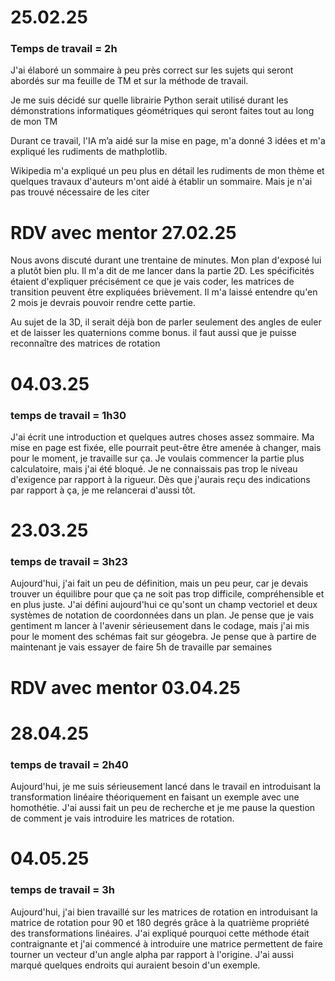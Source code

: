 # 25.02.25
### Temps de travail = 2h
J'ai élaboré un sommaire à peu près correct sur les sujets qui seront abordés sur ma feuille de TM et sur la méthode de travail. 

Je me suis décidé sur quelle librairie Python serait utilisé durant les démonstrations informatiques géométriques qui seront faites 
tout au long de mon TM

Durant ce travail, l'IA m’a aidé sur la mise en page, 
m'a donné 3 idées et m'a expliqué les rudiments de mathplotlib.

Wikipedia m'a expliqué un peu plus en détail les rudiments de mon thème et quelques travaux d'auteurs m'ont aidé à établir un sommaire. Mais je n'ai pas trouvé nécessaire de les citer
# RDV avec mentor 27.02.25
Nous avons discuté durant une trentaine de minutes. Mon plan d'exposé lui a plutôt bien plu.
Il m'a dit de me lancer dans la partie 2D. Les spécificités étaient d'expliquer précisément ce que je vais coder, les matrices de transition peuvent être expliquées brièvement.
Il m'a laissé entendre qu'en 2 mois je devrais pouvoir rendre cette partie. 

Au sujet de la 3D, il serait déjà bon de parler seulement des angles de euler et de laisser les quaternions comme bonus. il faut aussi que je puisse reconnaître des matrices de rotation
# 04.03.25
### temps de travail = 1h30
J'ai écrit une introduction et quelques autres choses assez sommaire. Ma mise en page est fixée, elle pourrait peut-être être amenée à changer,
 mais pour le moment, je travaille sur ça. Je voulais commencer la partie plus calculatoire,
  mais j'ai été bloqué. Je ne connaissais pas trop le niveau d'exigence par rapport à la rigueur. 
  Dès que j'aurais reçu des indications par rapport à ça, je me relancerai d'aussi tôt. 
  # 23.03.25
### temps de travail = 3h23
Aujourd'hui, j'ai fait un peu de définition, mais un peu peur, car je devais trouver un équilibre pour que ça ne soit pas trop difficile, compréhensible et en plus juste. J'ai défini aujourd'hui ce qu'sont un champ vectoriel et deux systèmes de notation de coordonnées dans un plan. Je pense que je vais gentiment m lancer à l'avenir sérieusement dans le codage, mais j'ai mis pour le moment des schémas fait sur géogebra. Je pense que à partire de maintenant je vais essayer de faire 5h de travaille par semaines 
# RDV avec mentor 03.04.25
 # 28.04.25
### temps de travail = 2h40

Aujourd'hui, je me suis sérieusement lancé dans le travail en introduisant la transformation linéaire théoriquement en faisant un exemple avec une homothétie. J'ai aussi fait un peu de recherche et je me pause la question de comment je vais introduire les matrices de rotation. 
# 04.05.25
### temps de travail = 3h
Aujourd'hui, j'ai bien travaillé sur les matrices de rotation en introduisant la matrice de rotation pour 90 et 180 degrés grâce à la quatrième propriété des transformations linéaires. J'ai expliqué pourquoi cette méthode était contraignante et j'ai commencé à introduire une matrice permettent de faire tourner un vecteur d'un angle alpha par rapport à l'origine. J'ai aussi marqué quelques endroits qui auraient besoin d'un exemple.